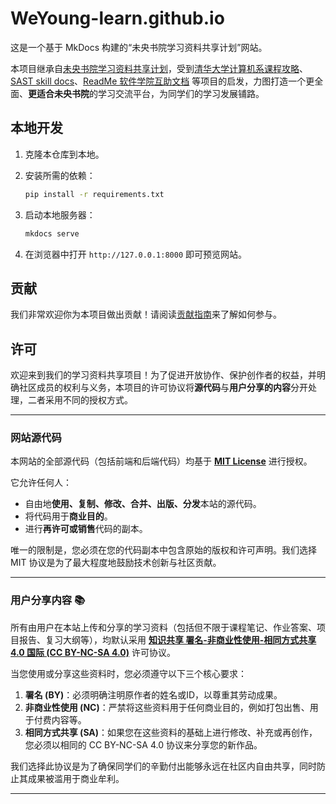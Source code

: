 # WeYoung-learn.github.io

这是一个基于 MkDocs 构建的“未央书院学习资料共享计划”网站。

本项目继承自[未央书院学习资料共享计划](https://cloud.tsinghua.edu.cn/d/56275401deeb4670a9d3/)，受到[清华大学计算机系课程攻略](https://github.com/PKUanonym/REKCARC-TSC-UHT)、[SAST skill docs](https://docs.net9.org/)、[ReadMe 软件学院互助文档](https://ssast-readme.github.io/) 等项目的启发，力图打造一个更全面、**更适合未央书院**的学习交流平台，为同学们的学习发展铺路。

## 本地开发

1. 克隆本仓库到本地。
2. 安装所需的依赖：

    ```bash
    pip install -r requirements.txt
    ```

3. 启动本地服务器：

    ```bash
    mkdocs serve
    ```

4. 在浏览器中打开 `http://127.0.0.1:8000` 即可预览网站。

## 贡献

我们非常欢迎你为本项目做出贡献！请阅读[贡献指南](https://weyoung-learn.github.io/author/)来了解如何参与。

## 许可

欢迎来到我们的学习资料共享项目！为了促进开放协作、保护创作者的权益，并明确社区成员的权利与义务，本项目的许可协议将**源代码**与**用户分享的内容**分开处理，二者采用不同的授权方式。

---

### 网站源代码 

本网站的全部源代码（包括前端和后端代码）均基于 [**MIT License**](https://opensource.org/licenses/MIT) 进行授权。

它允许任何人：
* 自由地**使用、复制、修改、合并、出版、分发**本站的源代码。
* 将代码用于**商业目的**。
* 进行**再许可或销售**代码的副本。

唯一的限制是，您必须在您的代码副本中包含原始的版权和许可声明。我们选择 MIT 协议是为了最大程度地鼓励技术创新与社区贡献。

---

### 用户分享内容 📚

所有由用户在本站上传和分享的学习资料（包括但不限于课程笔记、作业答案、项目报告、复习大纲等），均默认采用 [**知识共享 署名-非商业性使用-相同方式共享 4.0 国际 (CC BY-NC-SA 4.0)**](https://creativecommons.org/licenses/by-nc-sa/4.0/deed.zh) 许可协议。

当您使用或分享这些资料时，您必须遵守以下三个核心要求：

1.  **署名 (BY)**：必须明确注明原作者的姓名或ID，以尊重其劳动成果。
2.  **非商业性使用 (NC)**：严禁将这些资料用于任何商业目的，例如打包出售、用于付费内容等。
3.  **相同方式共享 (SA)**：如果您在这些资料的基础上进行修改、补充或再创作，您必须以相同的 CC BY-NC-SA 4.0 协议来分享您的新作品。

我们选择此协议是为了确保同学们的辛勤付出能够永远在社区内自由共享，同时防止其成果被滥用于商业牟利。

---